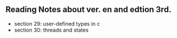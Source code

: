 
## Reading Notes about <Programming in Lua> ver. en and edtion 3rd.

- section 29: user-defined types in c
- section 30: threads and states

